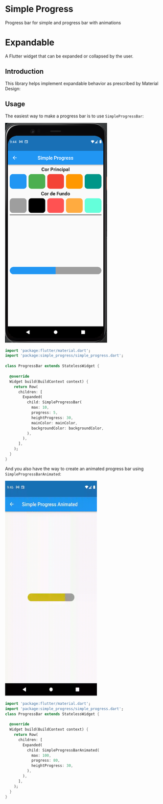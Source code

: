 # Simple Progress

Progress bar for simple and progress bar with animations

# Expandable

A Flutter widget that can be expanded or collapsed by the user.

## Introduction

This library helps implement expandable behavior as prescribed by Material Design:


## Usage

The easiest way to make a progress bar is to use `SimpleProgressBar`:

![image](https://github.com/GlaidsonRM/simple_progress/blob/main/examples/ProgressBarExample.png)

```dart
import 'package:flutter/material.dart';
import 'package:simple_progress/simple_progress.dart';

class ProgressBar extends StatelessWidget {
  
  @override
  Widget build(BuildContext context) {
    return Row(
      children: [
        Expanded(
          child: SimpleProgressBar(
            max: 10,
            progress: 5,
            heightProgress: 30,
            mainColor: mainColor,
            backgroundColor: backgroundColor,
          ),
        ),
      ],
    );
  }
}
```

And you also have the way to create an animated progress bar using `SimpleProgressBarAnimated`:

<img alt="animated image" height="700" src="https://github.com/GlaidsonRM/simple_progress/blob/main/examples/ProgressBarAnimated.gif" width="300"/>

```dart
import 'package:flutter/material.dart';
import 'package:simple_progress/simple_progress.dart';
class ProgressBar extends StatelessWidget {
  
  @override
  Widget build(BuildContext context) {
    return Row(
      children: [
        Expanded(
          child: SimpleProgressBarAnimated(
            max: 100, 
            progress: 80, 
            heightProgress: 30,
          ),
        ),
      ],
    );
  }
}
```
